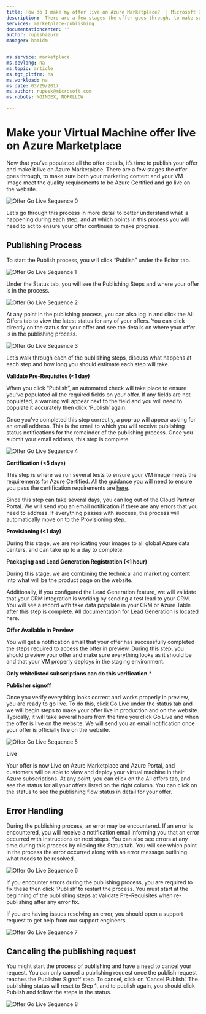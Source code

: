 ```yaml
---
title: How do I make my offer live on Azure Marketplace?  | Microsoft Docs
description:  There are a few stages the offer goes through, to make sure both your marketing content and your VM image meet the quality requirements to be Azure Certified and go live on the website.
services: marketplace-publishing
documentationcenter: ''
author: rupeshazure
manager: hamidm


ms.service: marketplace
ms.devlang: na
ms.topic: article
ms.tgt_pltfrm: na
ms.workload: na
ms.date: 03/29/2017
ms.author: rupesk@microsoft.com
ms.robots: NOINDEX, NOFOLLOW

---
```



# Make your Virtual Machine offer live on Azure Marketplace

Now that you’ve populated all the offer details, it’s time to publish your offer and make it live on Azure Marketplace.  There are a few stages the offer goes through, to make sure both your marketing content and your VM image meet the quality requirements to be Azure Certified and go live on the website.


![Offer Go Live Sequence 0](./media/cloud-partner-portal-offer-go-live-azure-marketplace/makeanofferlive.png)


Let’s go through this process in more detail to better understand what is happening during each step, and at which points in this process you will need to act to ensure your offer continues to make progress. 


## Publishing Process

To start the Publish process, you will click “Publish” under the Editor tab. 

![Offer Go Live Sequence 1](./media/cloud-partner-portal-offer-go-live-azure-marketplace/publish.png)


Under the Status tab, you will see the Publishing Steps and where your offer is in the process. 


![Offer Go Live Sequence 2](./media/cloud-partner-portal-offer-go-live-azure-marketplace/status.png)

At any point in the publishing process, you can also log in and click the All Offers tab to view the latest status for any of your offers. You can click directly on the status for your offer and see the details on where your offer is in the publishing process.

![Offer Go Live Sequence 3](./media/cloud-partner-portal-offer-go-live-azure-marketplace/alloffersstatus.png)

Let’s walk through each of the publishing steps, discuss what happens at each step and how long you should estimate each step will take. 

**Validate Pre-Requisites (<1 day)**

When you click “Publish”, an automated check will take place to ensure you’ve populated all the required fields on your offer. If any fields are not populated, a warning will appear next to the field and you will need to populate it accurately then click ‘Publish’ again. 


Once you’ve completed this step correctly, a pop-up will appear asking for an email address. This is the email to which you will receive publishing status notifications for the remainder of the publishing process. Once you submit your email address, this step is complete.

![Offer Go Live Sequence 4](./media/cloud-partner-portal-offer-go-live-azure-marketplace/publishyouroffer.png)

**Certification (<5 days)**

This step is where we run several tests to ensure your VM image meets the requirements for Azure Certified. All the guidance you will need to ensure you pass the certification requirements are [here](https://docs.microsoft.com/azure/marketplace-publishing/marketplace-publishing-vm-image-creation-prerequisites).

Since this step can take several days, you can log out of the Cloud Partner Portal. We will send you an email notification if there are any errors that you need to address. If everything passes with success, the process will automatically move on to the Provisioning step. 

**Provisioning (<1 day)**

During this stage, we are replicating your images to all global Azure data centers, and can take up to a day to complete.

**Packaging and Lead Generation Registration (<1 hour)**

During this stage, we are combining the technical and marketing content into what will be the product page on the website. 

Additionally, if you configured the Lead Generation feature, we will validate that your CRM integration is working by sending a test lead to your CRM. You will see a record with fake data populate in your CRM or Azure Table after this step is complete. All documentation for Lead Generation is located here.

**Offer Available in Preview**

You will get a notification email that your offer has successfully completed the steps required to access the offer in preview. During this step, you should preview your offer and make sure everything looks as it should be and that your VM properly deploys in the staging environment. 

**Only whitelisted subscriptions can do this verification.***

**Publisher signoff**

Once you verify everything looks correct and works properly in preview, you are ready to go live. To do this, click Go Live under the status tab and we will begin steps to make your offer live in production and on the website. Typically, it will take several hours from the time you click Go Live and when the offer is live on the website. We will send you an email notification once your offer is officially live on the website.

![Offer Go Live Sequence 5](./media/cloud-partner-portal-offer-go-live-azure-marketplace/golive.png)

**Live**	

Your offer is now Live on Azure Marketplace and Azure Portal, and customers will be able to view and deploy your virtual machine in their Azure subscriptions.
At any point, you can click on the All offers tab, and see the status for all your offers listed on the right column. You can click on the status to see the publishing flow status in detail for your offer.

## Error Handling

During the publishing process, an error may be encountered. If an error is encountered, you will receive a notification email informing you that an error occurred with instructions on next steps. You can also see errors at any time during this process by clicking the Status tab. You will see which point in the process the error occurred along with an error message outlining what needs to be resolved. 

![Offer Go Live Sequence 6](./media/cloud-partner-portal-offer-go-live-azure-marketplace/errormessage.png)


If you encounter errors during the publishing process, you are required to fix these then click ‘Publish’ to restart the process. You must start at the beginning of the publishing steps at Validate Pre-Requisites when re-publishing after any error fix.

If you are having issues resolving an error, you should open a support request to get help from our support engineers.


![Offer Go Live Sequence 7](./media/cloud-partner-portal-offer-go-live-azure-marketplace/getsupport.png)



## Canceling the publishing request

You might start the process of publishing and have a need to cancel your request. You can only cancel a publishing request once the publish request reaches the Publisher Signoff step. To cancel, click on ‘Cancel Publish’. The publishing status will reset to Step 1, and to publish again, you should click Publish and follow the steps in the status.

![Offer Go Live Sequence 8](./media/cloud-partner-portal-offer-go-live-azure-marketplace/status5.png)













